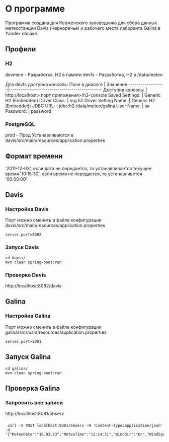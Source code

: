 # О программе
Программа создана для Керженского заповедника для сбора данных метеостанции Davis (Черноречье) и рабочего места лаборанта Galina в Yandex облаке

## Профили 
### H2 
devmem - Разработка, H2 в памяти
devfs - Разработка, H2 в /data/meteo

Для devfs доступна консоль:
Поле в диалоге    |  Значение
------------------|----------------------------------------------
Доступна консоль: | http://localhost:<порт приложения>/h2-console
Saved Settings:   | Generic H2 (Embedded)
Driver Class:     | org.h2.Driver
Setting Name:     | Generic H2 (Embedded)
JDBC URL:         | jdbc:h2:/data/meteo/galina
User Name:        | sa
Password:         | password



### PostgreSQL
prod - Прод
Устанавливаются в davis/src/main/resources/application.properties

## Формат времени
'2011-12-03', если дата не передается, то устанавливается текущее время
'10:15:30', если время не передается, то устанавливется '00:00:00'

## Davis 
### Настройка Davis 
Порт можно сменить в файле конфигурации davis/src/main/resources/application.properties
```
server.port=8082
```
### Запуск Davis 
```
cd davis/
mvn clean spring-boot:run
```
### Проверка Davis 
http://localhost:8082/davis

## Galina
### Настройка Galina 
Порт можно сменить в файле конфигурации galina/src/main/resources/application.properties
```
server.port=8081
```
## Запуск Galina
```
cd galina/
mvn clean spring-boot:run 
```
## Проверка Galina
### Запросить все записи
http://localhost:8081/observ

###
```
 curl -X POST localhost:8081/observ -H 'Content-type:application/json' -d '{"MeteoDate":"18.03.23","MeteoTime":"13:14:31","WindDir":"Юг","WindSpeed":"1.1","Pressure":"750","TempMin":"19.1","TempMax":"30.3","Precipitation":"10.0","SunshineDuration":"12.35","DewPoint":"89.3","SnowLevelWeatherSite":"210","SnowCoverage":"100","SnowLevelForest":"190","AverageSnowDensity":"500.23","MoistureWaterInSnow":"10","SnowCover":"полностью","SnowState":"талый","NRustayskoyeWaterLevel":"15","NRustayskoyeTemp":"20.1","NRustayskoyepH":"5.5","NRustayskoyeElConduct":"237","NRustayskoyeWaterColor":"10","NRustayskoyeOxygen":"80.3","NRustayskoyeBPK5":"12.12","KrugloeWaterLevel":"10","KrugloeTemp":"20.2","KrugloepH":"5.5","KrugloeElConduct":"123","KrugloeWaterColor":"10","KrugloeOxygen":"81.1","KrugloeBPK5":"12.12","KalachikWaterLevel":"220","KalachikTemp":"15.9","KalachikpH":"5.5","KalachikElConduct":"123","KalachikWaterColor":"9","KalachikOxygen":"20.2","KalachikBPK5":"123.321","MakhovskoeWaterLevel":"120","MakhovskoeTemp":"17.1","MakhovskoepH":"5.6","MakhovskoeElConduct":"300","MakhovskoeWaterColor":"10","MakhovskoeOxygen":"70.2","MakhovskoeBPK5":"123.987","KerzhenetsWaterLevel":"253","KerzhenetsTemp":"20.1","KerzhenetspH":"6.6","KerzhenetsElConduct":"125","KerzhenetsWaterColor":"9","KerzhenetsOxygen":"81.2","KerzhenetsBPK5":"123.453","VishnyaWaterLevel":"245","VishnyaTemp":"21.1","VishnyapH":"4.5","VishnyaElConduct":"345","VishnyaWaterColor":"8","VishnyaOxygen":"87.3","VishnyaBPK5":"123.123","WellWaterLevel":"231","WellTemp":"18.1","WellpH":"5.6","WellElConduct":"123","WellWaterColor":"9","WellOxygen":"80.3","WellBPK5":"123.321","VishenskoeWaterLevel":"120","VishenskoeTemp":"20.1","VishenskoepH":"5.5","VishenskoeElConduct":"789","VishenskoeWaterColor":"11","VishenskoeOxygen":"90.1","VishenskoeBPK5":"123.32"}'
 ```